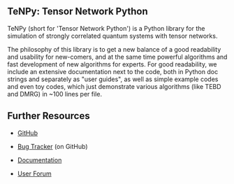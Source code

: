 TeNPy: Tensor Network Python
----------------------------

TeNPy (short for 'Tensor Network Python') is a Python library for the simulation of strongly correlated quantum systems with tensor networks.

The philosophy of this library is to get a new balance of a good readability and usability for new-comers, and at the same time powerful algorithms and fast development of new algorithms for experts.
For good readability, we include an extensive documentation next to the code, both in Python doc strings and separately as "user guides", as well as simple example codes and even toy codes, which just demonstrate various algorithms (like TEBD and DMRG) in ~100 lines per file.


Further Resources
-----------------

- [GitHub](https://github.com/tenpy/tenpy)

- [Bug Tracker](https://github.com/tenpy/tenpy/issues) (on GitHub)

- [Documentation](https://tenpy.readthedocs.io/)

- [User Forum](https://tenpy.johannes-hauschild.de)

